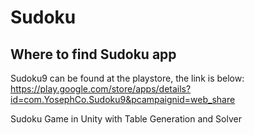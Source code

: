 # Sudoku

## Where to find Sudoku app
Sudoku9 can be found at the playstore, the link is below:
https://play.google.com/store/apps/details?id=com.YosephCo.Sudoku9&pcampaignid=web_share


Sudoku Game in Unity with Table Generation and Solver

